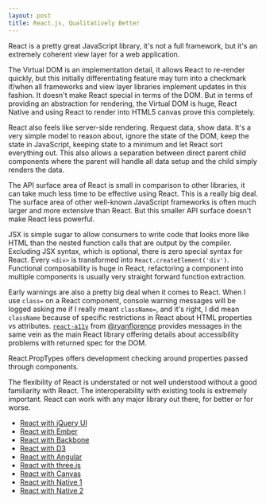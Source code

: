 ```yaml
---
layout: post
title: React.js, Qualitatively Better
---
```


React is a pretty great JavaScript library, it's not a full framework, but it's an extremely coherent view layer for a web application.

The Virtual DOM is an implementation detail, it allows React to re-render quickly, but this initially differentiating feature may turn into a checkmark if/when all frameworks and view layer libraries implement updates in this fashion. It doesn't make React special in terms of the DOM. But in terms of providing an abstraction for rendering, the Virtual DOM is huge, React Native and using React to render into HTML5 canvas prove this completely.

React also feels like server-side rendering. Request data, show data. It's a very simple model to reason about, ignore the state of the DOM, keep the state in JavaScript, keeping state to a minimum and let React sort everything out. This also allows a separation between direct parent child components where the parent will handle all data setup and the child simply renders the data.

The API surface area of React is small in comparison to other libraries, it can take much less time to be effective using React. This is a really big deal. The surface area of other well-known JavaScript frameworks is often much larger and more extensive than React. But this smaller API surface doesn't make React less powerful.

JSX is simple sugar to allow consumers to write code that looks more like HTML than the nested function calls that are output by the compiler. Excluding JSX syntax, which is optional, there is zero special syntax for React. Every `<div>` is transformed into `React.createElement('div')`. Functional composability is huge in React, refactoring a component into multiple components is usually very straight forward function extraction.

Early warnings are also a pretty big deal when it comes to React. When I use `class=` on a React component, console warning messages will be logged asking me if I really meant `className=`, and it's right, I did mean `className` because of specific restrictions in React about HTML properties vs attributes. [`react-a11y`](https://github.com/rackt/react-a11y) from [@ryanflorence](https://twitter.com/ryanflorence) provides messages in the same vein as the main React library offering details about accessibility problems with returned spec for the DOM.

React.PropTypes offers development checking around properties passed through components.

The flexibility of React is understated or not well understood without a good familiarity with React. The interoperability with existing tools is extremely important. React can work with any major library out there, for better or for worse.

  * [React with jQuery UI](https://github.com/ryanflorence/reactconf-2015-HYPE/blob/master/demos/04-dom-lib-interop/app.js)
  * [React with Ember](https://gist.github.com/ryanflorence/3c4597c1e95b3fd3c9e1)
  * [React with Backbone](http://www.thomasboyt.com/2013/12/17/using-reactjs-as-a-backbone-view.html)
  * [React with D3](http://nicolashery.com/integrating-d3js-visualizations-in-a-react-app/)
  * [React with Angular](https://github.com/davidchang/ngReact)
  * [React with three.js](https://github.com/Izzimach/react-three)
  * [React with Canvas](http://engineering.flipboard.com/2015/02/mobile-web/)
  * [React with Native 1](https://www.youtube.com/watch?v=KVZ-P-ZI6W4)
  * [React with Native 2](https://www.youtube.com/watch?v=7rDsRXj9-cU)
